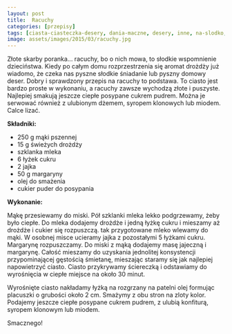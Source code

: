 ```yaml
---
layout: post
title:  Racuchy
categories: [przepisy]
tags: [ciasta-ciasteczka-desery, dania-maczne, desery, inne, na-slodko, placuszki, przekaska, racuchy, sniadanie]
image: assets/images/2015/03/racuchy.jpg
---
```

Złote skarby poranka... racuchy, bo o nich mowa, to słodkie wspomnienie dzieciństwa. Kiedy po całym domu rozprzestrzenia się aromat drożdży już wiadomo, że czeka nas pyszne słodkie śniadanie lub pyszny domowy deser. Dobry i sprawdzony przepis na racuchy to podstawa. To ciasto jest bardzo proste w wykonaniu, a racuchy zawsze wychodzą złote i puszyste. Najlepiej smakują jeszcze ciepłe posypane cukrem pudrem. Można je serwować również z ulubionym dżemem, syropem klonowych lub miodem. Calce lizać.

**Składniki:**

* 250 g mąki pszennej
* 15 g świeżych drożdży
* szklanka mleka
* 6 łyżek cukru
* 2 jajka
* 50 g margaryny
* olej do smażenia
* cukier puder do posypania

**Wykonanie:**

Mąkę przesiewamy do miski. Pół szklanki mleka lekko podgrzewamy, żeby było ciepłe. Do mleka dodajemy drożdże i jedną łyżkę cukru i mieszamy aż drożdże i cukier się rozpuszczą. tak przygotowane mleko wlewamy do mąki. W osobnej misce ucieramy jajka z pozostałymi 5 łyżkami cukru. Margarynę rozpuszczamy. Do miski z mąką dodajemy masę jajeczną i margarynę. Całość mieszamy do uzyskania jednolitej konsystencji przypominającej gęstością śmietanę, mieszając staramy się jak najlepiej napowietrzyć ciasto. Ciasto przykrywamy ściereczką i odstawiamy do wyrośnięcia w ciepłe miejsce na około 30 minut.

Wyrośnięte ciasto nakładamy łyżką na rozgrzany na patelni olej formując placuszki o grubości około 2 cm. Smażymy z obu stron na zloty kolor. Podajemy jeszcze ciepłe posypane cukrem pudrem, z ulubią konfiturą, syropem klonowym lub miodem.

Smacznego!